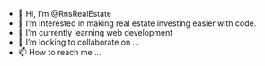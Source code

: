 - 👋 Hi, I’m @RnsRealEstate
- 👀 I’m interested in making real estate investing easier with code.
- 🌱 I’m currently learning web development
- 💞️ I’m looking to collaborate on ...
- 📫 How to reach me ...

<!---
RnsRealEstate/RnsRealEstate is a ✨ special ✨ repository because its `README.md` (this file) appears on your GitHub profile.
You can click the Preview link to take a look at your changes.
--->
